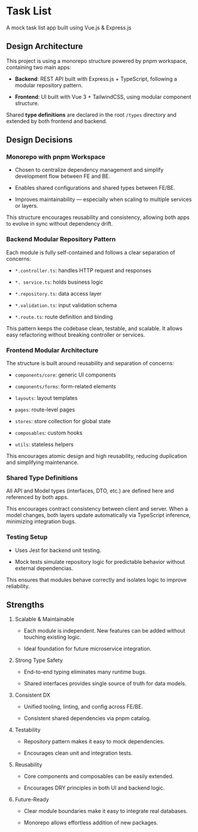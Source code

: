 # Task List

A mock task list app built using Vue.js & Express.js

## Design Architecture

This project is using a monorepo structure powered by pnpm workspace, containing two main apps:

- **Backend**: REST API built with Express.js + TypeScript, following a modular repository pattern.

- **Frontend**: UI built with Vue 3 + TailwindCSS, using modular component structure.

Shared **type definitions** are declared in the root `/types` directory and extended by both frontend and backend.

## Design Decisions

### Monorepo with pnpm Workspace

- Chosen to centralize dependency management and simplify development flow between FE and BE.

- Enables shared configurations and shared types between FE/BE.

- Improves maintainability — especially when scaling to multiple services or layers.

This structure encourages reusability and consistency, allowing both apps to evolve in sync without dependency drift.

### Backend Modular Repository Pattern

Each module is fully self-contained and follows a clear separation of concerns:

- `*.controller.ts`: handles HTTP request and responses

- `*. service.ts`: holds business logic

- `*.repository.ts`: data access layer

- `*.validation.ts`: input validation schema

- `*.route.ts`: route definition and binding

This pattern keeps the codebase clean, testable, and scalable. It allows easy refactoring without breaking controller or services.

### Frontend Modular Architecture

The structure is built around reusability and separation of concerns:

- `components/core`: generic UI components

- `components/forms`: form-related elements

- `layouts`: layout templates

- `pages`: route-level pages

- `stores`: store collection for global state

- `composables`: custom hooks

- `utils`: stateless helpers

This encourages atomic design and high reusability, reducing duplication and simplifying maintenance.

### Shared Type Definitions

All API and Model types (interfaces, DTO, etc.) are defined here and referenced by both apps.

This encourages contract consistency between client and server.
When a model changes, both layers update automatically via TypeScript inference, minimizing integration bugs.

### Testing Setup

- Uses Jest for backend unit testing.

- Mock tests simulate repository logic for predictable behavior without external dependencias.

This ensures that modules behave correctly and isolates logic to improve reliability.

## Strengths

1. Scalable & Maintainable

   - Each module is independent. New features can be added without touching existing logic.

   - Ideal foundation for future microservice integration.

2. Strong Type Safety

   - End-to-end typing eliminates many runtime bugs.

   - Shared interfaces provides single source of truth for data models.

3. Consistent DX

   - Unified tooling, linting, and config across FE/BE.

   - Consistent shared dependencies via pnpm catalog.

4. Testability

   - Repository pattern makes it easy to mock dependencies.

   - Encourages clean unit and integration tests.

5. Reusability

   - Core components and composables can be easily extended.

   - Encourages DRY principles in both UI and backend logic.

6. Future-Ready

   - Clear module boundaries make it easy to integrate real databases.

   - Monorepo allows effortless addition of new packages.